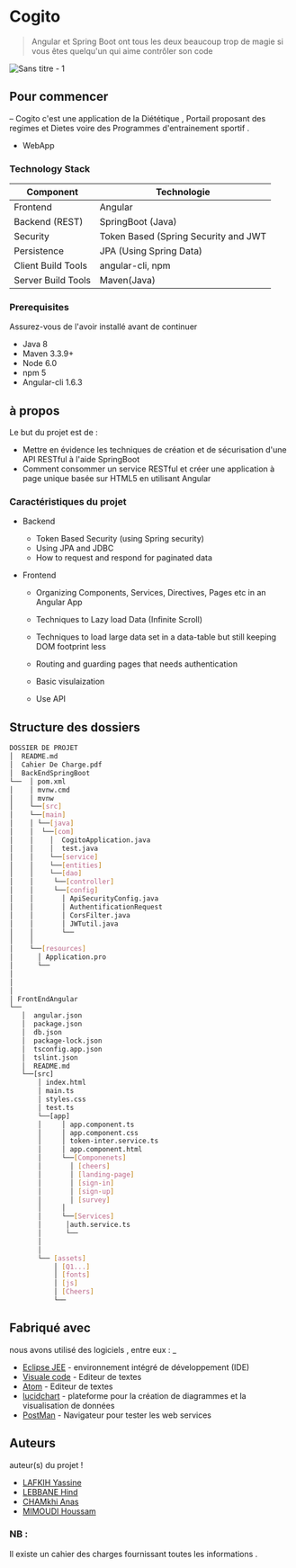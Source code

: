 # Cogito

> Angular et Spring Boot ont tous les deux beaucoup trop de magie si vous êtes quelqu'un qui aime contrôler son code


![Sans titre - 1](https://user-images.githubusercontent.com/44496063/81466387-ddd9ac80-91c0-11ea-8df2-f5e53abbd057.jpg)


## Pour commencer
– Cogito c'est une application  de la Diététique , Portail proposant des regimes et Dietes voire des Programmes d'entrainement sportif .

- WebApp


### Technology Stack

Component         | Technologie
---               | ---
Frontend          | Angular 
Backend (REST)    | SpringBoot (Java)
Security          | Token Based (Spring Security and JWT
Persistence       | JPA (Using Spring Data)
Client Build Tools| angular-cli, npm
Server Build Tools| Maven(Java) 



### Prerequisites
Assurez-vous de l'avoir installé avant de continuer
- Java 8
- Maven 3.3.9+ 
- Node 6.0  
- npm 5  
- Angular-cli 1.6.3

## à propos
Le but du projet est de :

- Mettre en évidence les techniques de création et de sécurisation d'une API RESTful à l'aide SpringBoot
- Comment consommer un service RESTful et créer une application à page unique basée sur HTML5 en utilisant Angular 

### Caractéristiques du projet
* Backend
  * Token Based Security (using Spring security)
  * Using JPA and JDBC 
  * How to request and respond for paginated data 

* Frontend
  * Organizing Components, Services, Directives, Pages etc in an Angular App
  
  * Techniques to Lazy load Data (Infinite Scroll)
  * Techniques to load large data set in a data-table but still keeping DOM footprint less
  * Routing and guarding pages that needs authentication
  * Basic visulaization
   * Use API


## Structure des dossiers
```bash
DOSSIER DE PROJET
│  README.md
│  Cahier De Charge.pdf          
│  BackEndSpringBoot 
└──  │ pom.xml
│    │ mvnw.cmd
│    │ mvnw
│    └──[src]      
│    └──[main]      
│    │ └──[java]      
│    │  └──[com]
│    │    │  CogitoApplication.java 
│    │    │  test.java          
│    │    └──[service] 
│    │    └──[entities]
│    │    └──[dao]
│    │     └──[controller]
│    │     └──[config]
│    │       │ ApiSecurityConfig.java
│    │       │ AuthentificationRequest   
│    │       │ CorsFilter.java
│    │       │ JWTutil.java
│    │       └── 
│    │        
│    └──[resources]  
│      │ Application.pro
│      └──    
│            
│        
│ 
│ FrontEndAngular
└──
   │  angular.json     
   │  package.json 
   │  db.json
   │  package-lock.json
   │  tsconfig.app.json
   │  tslint.json
   │  README.md
   └──[src]
       │ index.html
       │ main.ts
       │ styles.css
       │ test.ts
       └──[app]
       │     │ app.component.ts
       │     │ app.component.css
       │     │ token-inter.service.ts
       │     │ app.component.html
       │     └──[Componenets] 
       │       │ [cheers]
       │       │ [landing-page]
       │       │ [sign-in]
       │       │ [sign-up]
       │       │ [survey]
       │     │     
       │     └──[Services]
       │      │auth.service.ts
       │      └──
       │
       │ 
       └── [assets]
           │ [Q1...]
           │ [fonts]
           │ [js]
           │ [Cheers]
           └──
```
           
## Fabriqué avec         
nous avons utilisé des logiciels , entre eux :
_
* [Eclipse JEE](https://www.eclipse.org/) - environnement intégré de développement (IDE)
* [Visuale code](https://code.visualstudio.com/) - Editeur de textes
* [Atom](https://atom.io/) - Editeur de textes
* [lucidchart](https://www.lucidchart.com/) - plateforme pour la  création de diagrammes et la visualisation de données
* [PostMan](https://www.postman.com/) -  Navigateur pour tester les web services




## Auteurs
 auteur(s) du projet !
 
* [LAFKIH Yassine](https://github.com/YassineOsip)
* [LEBBANE Hind](https://github.com/hindlebane)
* [CHAMkhi Anas](https://github.com/)
* [MIMOUDI Houssam](https://github.com/)


### NB : 
 Il existe un cahier des charges fournissant toutes les informations .

